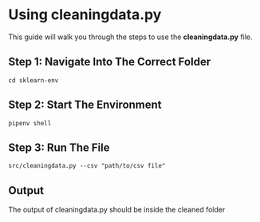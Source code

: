 # Using cleaningdata.py

This guide will walk you through the steps to use the **cleaningdata.py** file.

## Step 1: Navigate Into The Correct Folder

```terminal
cd sklearn-env
```

## Step 2: Start The Environment

```terminal
pipenv shell
```

## Step 3: Run The File

```terminal
src/cleaningdata.py --csv "path/to/csv file"
```

## Output

The output of cleaningdata.py should be inside the cleaned folder
